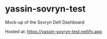 # yassin-sovryn-test
Mock-up of the Sovryn Defi Dashboard


Hosted at: https://yassin-sovryn-test.netlify.app


